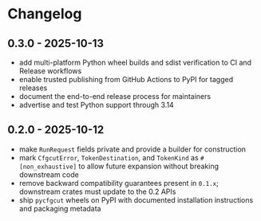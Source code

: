 # Changelog

## 0.3.0 - 2025-10-13

- add multi-platform Python wheel builds and sdist verification to CI and Release workflows
- enable trusted publishing from GitHub Actions to PyPI for tagged releases
- document the end-to-end release process for maintainers
- advertise and test Python support through 3.14

## 0.2.0 - 2025-10-12

- make `RunRequest` fields private and provide a builder for construction
- mark `CfgcutError`, `TokenDestination`, and `TokenKind` as `#[non_exhaustive]` to allow future expansion without breaking downstream code
- remove backward compatibility guarantees present in `0.1.x`; downstream crates must update to the 0.2 APIs
- ship `pycfgcut` wheels on PyPI with documented installation instructions and packaging metadata
